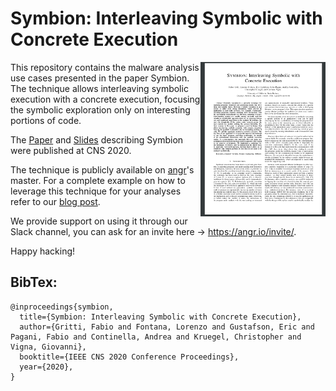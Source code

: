 # Symbion: Interleaving Symbolic with Concrete Execution
<a href=""> <img align="right" width="200"  src="symbion_paper.png"> </a>

This repository contains the malware analysis use cases presented in the paper Symbion. The technique allows interleaving symbolic execution with a concrete execution, focusing the symbolic exploration only on interesting portions of code. 

The <a href="127.0.0.1">Paper</a> and <a href="https://hexgolems.com/talks/redqueen.pdf">Slides</a> describing Symbion were published at CNS 2020. 

The technique is publicly available on <a href="https://github.com/angr/angr">angr</a>'s master.
For a complete example on how to leverage this technique for your analyses refer to our <a href="https://angr.io/blog/angr_symbion/">blog post</a>.

We provide support on using it through our Slack channel, you can ask for an invite here -> https://angr.io/invite/.

Happy hacking!

## BibTex:
```
@inproceedings{symbion,
  title={Symbion: Interleaving Symbolic with Concrete Execution},
  author={Gritti, Fabio and Fontana, Lorenzo and Gustafson, Eric and Pagani, Fabio and Continella, Andrea and Kruegel, Christopher and Vigna, Giovanni},
  booktitle={IEEE CNS 2020 Conference Proceedings},
  year={2020},
}
```
